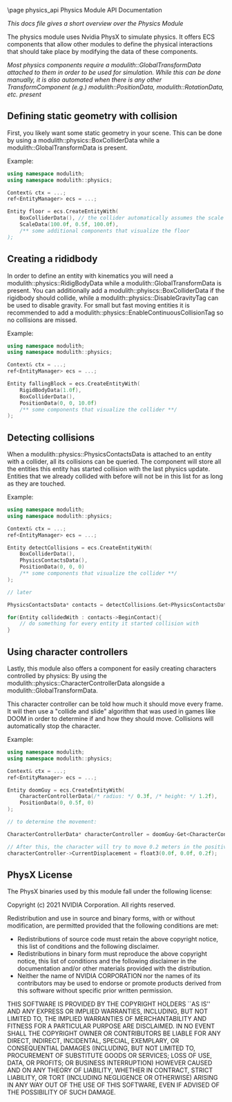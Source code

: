 \page physics_api Physics Module API Documentation

*This docs file gives a short overview over the Physics Module*

The physics module uses Nvidia PhysX to simulate physics. It offers ECS components that allow other modules to define the physical interactions that should take place by modifying the data of these components. 

*Most physics components require a modulith::GlobalTransformData attached to them in order to be used for simulation. While this can be done manually, it is also automated when there is any other TransformComponent (e.g.) modulith::PositionData, modulith::RotationData, etc. present*

## Defining static geometry with collision

First, you likely want some static geometry in your scene. This can be done by using a modulith::physics::BoxColliderData while a modulith::GlobalTransformData is present.

Example:

```cpp
using namespace modulith;
using namespace modulith::physics;

Context& ctx = ...;
ref<EntityManager> ecs = ...;

Entity floor = ecs.CreateEntityWith(
    BoxColliderData(), // the collider automatically assumes the scale of the entity
    ScaleData(100.0f, 0.5f, 100.0f),
    /** some additional components that visualize the floor
);


```

## Creating a rididbody

In order to define an entity with kinematics you will need a modulith::physics::RidigBodyData while a modulith::GlobalTransformData is present.
You can additionally add a modulith::phyiscs::BoxColliderData if the rigidbody should collide,
while a modulith::physics::DisableGravityTag can be used to disable gravity.
For small but fast moving entities it is recommended to add a modulith::physics::EnableContinuousCollisionTag so no collisions are missed. 

Example:

```cpp
using namespace modulith;
using namespace modulith::physics;

Context& ctx = ...;
ref<EntityManager> ecs = ...;

Entity fallingBlock = ecs.CreateEntityWith(
    RigidBodyData(1.0f),
    BoxColliderData(),
    PositionData(0, 0, 10.0f)
    /** some components that visualize the collider **/
);
```

## Detecting collisions

When a modulith::physics::PhysicsContactsData is attached to an entity with a collider,
all its collisions can be queried.
The component will store all the entities this entity has started collision with the last physics update.
Entities that we already collided with before will not be in this list for as long as they are touched.


Example:

```cpp
using namespace modulith;
using namespace modulith::physics;

Context& ctx = ...;
ref<EntityManager> ecs = ...;

Entity detectCollisions = ecs.CreateEntityWith(
    BoxColliderData(),
    PhysicsContactsData(),
    PositionData(0, 0, 0)
    /** some components that visualize the collider **/
);

// later

PhysicsContactsData* contacts = detectCollisions.Get<PhysicsContactsData(ecs);

for(Entity collidedWith : contacts->BeginContact){
    // do something for every entity it started collision with
}
```

## Using character controllers

Lastly, this module also offers a component for easily creating characters controlled by physics:
By using the modulith::physics::CharacterControllerData alongside a modulith::GlobalTransformData.

This character controller can be told how much it should move every frame. It will then use a "collide and slide" algorithm
that was used in games like DOOM in order to determine if and how they should move. Collisions will automatically stop the character.

Example:

```cpp
using namespace modulith;
using namespace modulith::physics;

Context& ctx = ...;
ref<EntityManager> ecs = ...;

Entity doomGuy = ecs.CreateEntityWith(
    CharacterControllerData(/* radius: */ 0.3f, /* height: */ 1.2f),
    PositionData(0, 0.5f, 0)       
);

// to determine the movement:

CharacterControllerData* characterController = doomGuy-Get<CharacterControllerData>(ecs);

// After this, the character will try to move 0.2 meters in the positive z direction the next physics update.
characterController->CurrentDisplacement = float3(0.0f, 0.0f, 0.2f);
```

## PhysX License

The PhysX binaries used by this module fall under the following license:

Copyright (c) 2021 NVIDIA Corporation. All rights reserved.

Redistribution and use in source and binary forms, with or without modification, are permitted provided that the following conditions are met:

- Redistributions of source code must retain the above copyright notice, this list of conditions and the following disclaimer.
- Redistributions in binary form must reproduce the above copyright notice, this list of conditions and the following disclaimer in the documentation and/or other materials provided with the distribution.
- Neither the name of NVIDIA CORPORATION nor the names of its contributors may be used to endorse or promote products derived from this software without specific prior written permission.

THIS SOFTWARE IS PROVIDED BY THE COPYRIGHT HOLDERS ``AS IS'' AND ANY EXPRESS OR IMPLIED WARRANTIES, INCLUDING, BUT NOT LIMITED TO, THE IMPLIED WARRANTIES OF MERCHANTABILITY AND FITNESS FOR A PARTICULAR PURPOSE ARE DISCLAIMED. IN NO EVENT SHALL THE COPYRIGHT OWNER OR CONTRIBUTORS BE LIABLE FOR ANY DIRECT, INDIRECT, INCIDENTAL, SPECIAL, EXEMPLARY, OR CONSEQUENTIAL DAMAGES (INCLUDING, BUT NOT LIMITED TO, PROCUREMENT OF SUBSTITUTE GOODS OR SERVICES; LOSS OF USE, DATA, OR PROFITS; OR BUSINESS INTERRUPTION) HOWEVER CAUSED AND ON ANY THEORY OF LIABILITY, WHETHER IN CONTRACT, STRICT LIABILITY, OR TORT (INCLUDING NEGLIGENCE OR OTHERWISE) ARISING IN ANY WAY OUT OF THE USE OF THIS SOFTWARE, EVEN IF ADVISED OF THE POSSIBILITY OF SUCH DAMAGE.